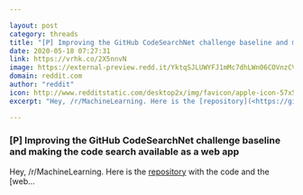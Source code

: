 ```yaml
---

layout: post
category: threads
title: "[P] Improving the GitHub CodeSearchNet challenge baseline and making the code search available as a web app"
date: 2020-05-18 07:27:31
link: https://vrhk.co/2X5nnvN
image: https://external-preview.redd.it/YktqSJLUWYFJ1mMc7dhLWn06COVnzCVgOx52N6Gckic.jpg?width=400&height=209.42408377&auto=webp&crop=400:209.42408377,smart&s=cde7aa7788ec6d4cbc372adb73a66981b4e7779d
domain: reddit.com
author: "reddit"
icon: http://www.redditstatic.com/desktop2x/img/favicon/apple-icon-57x57.png
excerpt: "Hey, /r/MachineLearning. Here is the [repository](<https://github.com/novoselrok/codesnippetsearch>) with the code and the [web..."

---
```


### [P] Improving the GitHub CodeSearchNet challenge baseline and making the code search available as a web app

Hey, /r/MachineLearning. Here is the [repository](<https://github.com/novoselrok/codesnippetsearch>) with the code and the [web...